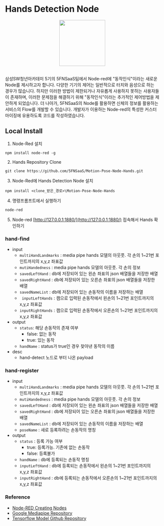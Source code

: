 # Hands Detection Node

<div align="center">
<img style="width:150px" src="https://user-images.githubusercontent.com/45550607/135408100-b4899882-a518-4ba2-bef8-64d0d400277c.png">
</div><br>

삼성SW청년아카데미 5기의 5FNSaaS팀에서 Node-red에 "동작인식"이라는 새로운 Node를 제시하고자 합니다.
다양한 기기의 제어는 일반적으로 터치와 음성으로 하는 경우가 많습니다.
하지만 이러한 방법이 제한되거나 자유롭게 사용하지 못하는 사용자들이 존재하며, 이러한 문제점을 해결하기 위해 "동작인식"이라는 추가적인 제어방법을 제안하게 되었습니다.
더 나아가, 5FNSaaS의 Node를 활용하면 신체의 정보를 활용하는 서비스의 Flow를 개발할 수 있습니다.
개발자가 이용하는 Node-red의 특성한 커스터마이징에 유용하도록 코드를 작성하였습니다.

## Local Install
1. Node-Red 설치
  ```
  npm install node-red -g
  ```
2. Hands Repository Clone
  ```
  git clone https://github.com/5FNSaaS/Motion-Pose-Node-Hands.git
  ```
3. Node-Red에 Hands Detection Node 설치
  ```
  npm install <clone_받은_경로>\Motion-Pose-Node-Hands
  ```
4. 명령프롬프트에서 실행하기
  ```
  node-red
  ```
5. Node-red [http://127.0.0.1:1880/](http://127.0.0.1:1880/) 접속해서 Hands 확인하기


### hand-find

- input
  - ``multiHandLandmarks`` : media pipe hands 모델의 아웃풋. 각 손의 1~21번 포인트까지의 x,y,z 좌표값
  - ``mutiHandedness`` : media pipe hands 모델의 아웃풋. 각 손의 정보
  - ``savedLeftHand`` : db에 저장되어 있는 왼손 좌표의 json 배열들을 저장한 배열
  - ``savedRightHand`` : db에 저장되어 있는 오른손 좌표의 json 배열들을 저장한 배열
  - ``savedNameList`` : db에 저장되어 있는 손동작의 이름을 저장하는 배열
  - `` inputLeftHands`` : 캠으로 입력된 손동작에서 왼손의 1~21번 포인트까지의 x,y,z 좌표값
  - ``inputRightHands`` : 캠으로 입력된 손동작에서 오른손의 1~21번 포인트까지의 x,y,z 좌표값
- output
  - ``status``: 해당 손동작의 존재 여부
    - false: 없는 동작
    - true: 있는 동작
  - ``handName`` : status가 true인 경우 찾아낸 동작의 이름
- desc
  - hand-detect 노드로 부터 나온 payload







### hand-register

- input
  - ``multiHandLandmarks`` : media pipe hands 모델의 아웃풋. 각 손의 1~21번 포인트까지의 x,y,z 좌표값
  - ``mutiHandedness`` : media pipe hands 모델의 아웃풋. 각 손의 정보
  - ``savedLeftHand`` : db에 저장되어 있는 왼손 좌표의 json 배열들을 저장한 배열
  - ``savedRightHand`` : db에 저장되어 있는 오른손 좌표의 json 배열들을 저장한 배열
  - ``savedNameList`` : db에 저장되어 있는 손동작의 이름을 저장하는 배열
  - ``poseName`` : 새로 등록하려는 손동작의 명칭
- output
  - ``status`` : 등록 가능 여부
    - true: 등록가능. 기존에 없는 손동작
    - false: 등록불가
  - ``handName`` : db에 등록되는 손동작 명칭
  - ``inputLeftHand`` : db에 등록되는 손동작에서 왼손의 1~21번 포인트까지의 x,y,z 좌표값
  - ``inputRightHand`` : db에 등록되는 손동작에서 오른손의 1~21번 포인트까지의 x,y,z 좌표값


### Reference

- [Node-RED Creating Nodes](https://nodered.org/docs/creating-nodes/)
- [Google Mediapipe Repository](https://github.com/google/mediapipe)
- [Tensorflow Model Github Repository](https://github.com/tensorflow/tfjs-models)
